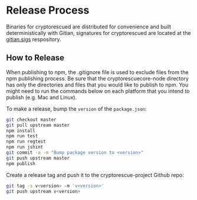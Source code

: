 # Release Process

Binaries for cryptorescued are distributed for convenience and built deterministically with Gitian, signatures for cryptorescued are located at the [gitian.sigs](https://github.com/cryptorescue-project/gitian.sigs) respository.

## How to Release

When publishing to npm, the .gitignore file is used to exclude files from the npm publishing process. Be sure that the cryptorescuecore-node directory has only the directories and files that you would like to publish to npm. You might need to run the commands below on each platform that you intend to publish (e.g. Mac and Linux).

To make a release, bump the `version` of the `package.json`:

```bash
git checkout master
git pull upstream master
npm install
npm run test
npm run regtest
npm run jshint
git commit -a -m "Bump package version to <version>"
git push upstream master
npm publish
```

Create a release tag and push it to the cryptorescue-project Github repo:

```bash
git tag -s v<version> -m 'v<version>'
git push upstream v<version>
```
